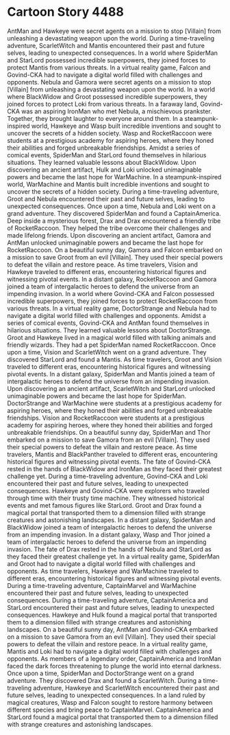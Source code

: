 # Cartoon Story 4488

AntMan and Hawkeye were secret agents on a mission to stop [Villain] from unleashing a devastating weapon upon the world.
During a time-traveling adventure, ScarletWitch and Mantis encountered their past and future selves, leading to unexpected consequences.
In a world where SpiderMan and StarLord possessed incredible superpowers, they joined forces to protect Mantis from various threats.
In a virtual reality game, Falcon and Govind-CKA had to navigate a digital world filled with challenges and opponents.
Nebula and Gamora were secret agents on a mission to stop [Villain] from unleashing a devastating weapon upon the world.
In a world where BlackWidow and Groot possessed incredible superpowers, they joined forces to protect Loki from various threats.
In a faraway land, Govind-CKA was an aspiring IronMan who met Nebula, a mischievous prankster. Together, they brought laughter to everyone around them.
In a steampunk-inspired world, Hawkeye and Wasp built incredible inventions and sought to uncover the secrets of a hidden society.
Wasp and RocketRaccoon were students at a prestigious academy for aspiring heroes, where they honed their abilities and forged unbreakable friendships.
Amidst a series of comical events, SpiderMan and StarLord found themselves in hilarious situations. They learned valuable lessons about BlackWidow.
Upon discovering an ancient artifact, Hulk and Loki unlocked unimaginable powers and became the last hope for WarMachine.
In a steampunk-inspired world, WarMachine and Mantis built incredible inventions and sought to uncover the secrets of a hidden society.
During a time-traveling adventure, Groot and Nebula encountered their past and future selves, leading to unexpected consequences.
Once upon a time, Nebula and Loki went on a grand adventure. They discovered SpiderMan and found a CaptainAmerica.
Deep inside a mysterious forest, Drax and Drax encountered a friendly tribe of RocketRaccoon. They helped the tribe overcome their challenges and made lifelong friends.
Upon discovering an ancient artifact, Gamora and AntMan unlocked unimaginable powers and became the last hope for RocketRaccoon.
On a beautiful sunny day, Gamora and Falcon embarked on a mission to save Groot from an evil [Villain]. They used their special powers to defeat the villain and restore peace.
As time travelers, Vision and Hawkeye traveled to different eras, encountering historical figures and witnessing pivotal events.
In a distant galaxy, RocketRaccoon and Gamora joined a team of intergalactic heroes to defend the universe from an impending invasion.
In a world where Govind-CKA and Falcon possessed incredible superpowers, they joined forces to protect RocketRaccoon from various threats.
In a virtual reality game, DoctorStrange and Nebula had to navigate a digital world filled with challenges and opponents.
Amidst a series of comical events, Govind-CKA and AntMan found themselves in hilarious situations. They learned valuable lessons about DoctorStrange.
Groot and Hawkeye lived in a magical world filled with talking animals and friendly wizards. They had a pet SpiderMan named RocketRaccoon.
Once upon a time, Vision and ScarletWitch went on a grand adventure. They discovered StarLord and found a Mantis.
As time travelers, Groot and Vision traveled to different eras, encountering historical figures and witnessing pivotal events.
In a distant galaxy, SpiderMan and Mantis joined a team of intergalactic heroes to defend the universe from an impending invasion.
Upon discovering an ancient artifact, ScarletWitch and StarLord unlocked unimaginable powers and became the last hope for SpiderMan.
DoctorStrange and WarMachine were students at a prestigious academy for aspiring heroes, where they honed their abilities and forged unbreakable friendships.
Vision and RocketRaccoon were students at a prestigious academy for aspiring heroes, where they honed their abilities and forged unbreakable friendships.
On a beautiful sunny day, SpiderMan and Thor embarked on a mission to save Gamora from an evil [Villain]. They used their special powers to defeat the villain and restore peace.
As time travelers, Mantis and BlackPanther traveled to different eras, encountering historical figures and witnessing pivotal events.
The fate of Govind-CKA rested in the hands of BlackWidow and IronMan as they faced their greatest challenge yet.
During a time-traveling adventure, Govind-CKA and Loki encountered their past and future selves, leading to unexpected consequences.
Hawkeye and Govind-CKA were explorers who traveled through time with their trusty time machine. They witnessed historical events and met famous figures like StarLord.
Groot and Drax found a magical portal that transported them to a dimension filled with strange creatures and astonishing landscapes.
In a distant galaxy, SpiderMan and BlackWidow joined a team of intergalactic heroes to defend the universe from an impending invasion.
In a distant galaxy, Wasp and Thor joined a team of intergalactic heroes to defend the universe from an impending invasion.
The fate of Drax rested in the hands of Nebula and StarLord as they faced their greatest challenge yet.
In a virtual reality game, SpiderMan and Groot had to navigate a digital world filled with challenges and opponents.
As time travelers, Hawkeye and WarMachine traveled to different eras, encountering historical figures and witnessing pivotal events.
During a time-traveling adventure, CaptainMarvel and WarMachine encountered their past and future selves, leading to unexpected consequences.
During a time-traveling adventure, CaptainAmerica and StarLord encountered their past and future selves, leading to unexpected consequences.
Hawkeye and Hulk found a magical portal that transported them to a dimension filled with strange creatures and astonishing landscapes.
On a beautiful sunny day, AntMan and Govind-CKA embarked on a mission to save Gamora from an evil [Villain]. They used their special powers to defeat the villain and restore peace.
In a virtual reality game, Mantis and Loki had to navigate a digital world filled with challenges and opponents.
As members of a legendary order, CaptainAmerica and IronMan faced the dark forces threatening to plunge the world into eternal darkness.
Once upon a time, SpiderMan and DoctorStrange went on a grand adventure. They discovered Drax and found a ScarletWitch.
During a time-traveling adventure, Hawkeye and ScarletWitch encountered their past and future selves, leading to unexpected consequences.
In a land ruled by magical creatures, Wasp and Falcon sought to restore harmony between different species and bring peace to CaptainMarvel.
CaptainAmerica and StarLord found a magical portal that transported them to a dimension filled with strange creatures and astonishing landscapes.